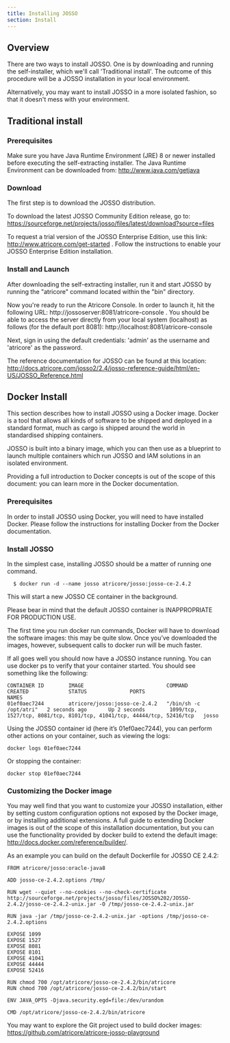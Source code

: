 ```yaml
---
title: Installing JOSSO
section: Install
---
```


## Overview

There are two ways to install JOSSO. One is by downloading and running the self-installer, which we'll call 'Traditional
install'. The outcome of this procedure will be a JOSSO installation in your local environment.

Alternatively, you may want to install JOSSO in a more isolated fashion, so that it doesn't mess with your environment.

## Traditional install

### Prerequisites

Make sure you have Java Runtime Environment (JRE) 8 or newer installed before executing the self-extracting installer.
The Java Runtime Environment can be downloaded from: http://www.java.com/getjava

### Download  

The first step is to download the JOSSO distribution.

To download the latest JOSSO Community Edition release, go to: https://sourceforge.net/projects/josso/files/latest/download?source=files

To request a trial version of the JOSSO Enterprise Edition, use this link: http://www.atricore.com/get-started .
Follow the instructions to enable your JOSSO Enterprise Edition installation.

### Install and Launch

After downloading the self-extracting installer, run it and start JOSSO by running the "atricore" command located
within the "bin" directory.

Now you're ready to run the Atricore Console. In order to launch it, hit the following URL:
http://jossoserver:8081/atricore-console . You should be able to access the server directly from your local system
(localhost) as follows (for the default port 8081): http://localhost:8081/atricore-console

Next, sign in using the default credentials: 'admin' as the username and 'atricore' as the password.

The reference documentation for JOSSO can be found at this location:
http://docs.atricore.com/josso2/2.4/josso-reference-guide/html/en-US/JOSSO_Reference.html

## Docker Install

This section describes how to install JOSSO using a Docker image. Docker is a tool that allows all kinds of software
to be shipped and deployed in a standard format, much as cargo is shipped around the world in standardised shipping containers.

JOSSO is built into a binary image, which you can then use as a blueprint to launch multiple containers which run JOSSO
and IAM solutions in an isolated environment.

Providing a full introduction to Docker concepts is out of the scope of this document: you can learn more in the
Docker documentation.
 
### Prerequisites

In order to install JOSSO using Docker, you will need to have installed Docker. Please follow the instructions for
installing Docker from the Docker documentation.

### Install JOSSO

In the simplest case, installing JOSSO should be a matter of running one command.

      $ docker run -d --name josso atricore/josso:josso-ce-2.4.2
      
This will start a new JOSSO CE container in the background.

Please bear in mind that the default JOSSO container is INAPPROPRIATE FOR PRODUCTION USE.

The first time you run docker run commands, Docker will have to download the software images: this may be quite slow.
Once you’ve downloaded the images, however, subsequent calls to docker run will be much faster.

If all goes well you should now have a JOSSO instance running. You can use docker ps to verify that your container
started. You should see something like the following:

    CONTAINER ID        IMAGE                           COMMAND                  CREATED             STATUS              PORTS                                                                     NAMES
    01ef0aec7244        atricore/josso:josso-ce-2.4.2   "/bin/sh -c /opt/atri"   2 seconds ago       Up 2 seconds        1099/tcp, 1527/tcp, 8081/tcp, 8101/tcp, 41041/tcp, 44444/tcp, 52416/tcp   josso

Using the JOSSO container id (here it’s 01ef0aec7244), you can perform other actions on your container, such as viewing
the logs:  
  
    docker logs 01ef0aec7244  
    
Or stopping the container:

    docker stop 01ef0aec7244 

### Customizing the Docker image

You may well find that you want to customize your JOSSO installation, either by setting custom configuration options not
exposed by the Docker image, or by installing additional extensions. A full guide to extending Docker images is
out of the scope of this installation documentation, but you can use the functionality provided by docker build to extend
the default image: http://docs.docker.com/reference/builder/.

As an example you can build on the default Dockerfile for JOSSO CE 2.4.2:

    FROM atricore/josso:oracle-java8
    
    ADD josso-ce-2.4.2.options /tmp/
    
    RUN wget --quiet --no-cookies --no-check-certificate http://sourceforge.net/projects/josso/files/JOSSO%202/JOSSO-2.4.2/josso-ce-2.4.2-unix.jar -O /tmp/josso-ce-2.4.2-unix.jar
    
    RUN java -jar /tmp/josso-ce-2.4.2-unix.jar -options /tmp/josso-ce-2.4.2.options
    
    EXPOSE 1099
    EXPOSE 1527
    EXPOSE 8081
    EXPOSE 8101
    EXPOSE 41041
    EXPOSE 44444
    EXPOSE 52416
    
    RUN chmod 700 /opt/atricore/josso-ce-2.4.2/bin/atricore
    RUN chmod 700 /opt/atricore/josso-ce-2.4.2/bin/start
    
    ENV JAVA_OPTS -Djava.security.egd=file:/dev/urandom
    
    CMD /opt/atricore/josso-ce-2.4.2/bin/atricore
    
You may want to explore the Git project used to build docker images: https://github.com/atricore/atricore-josso-playground
